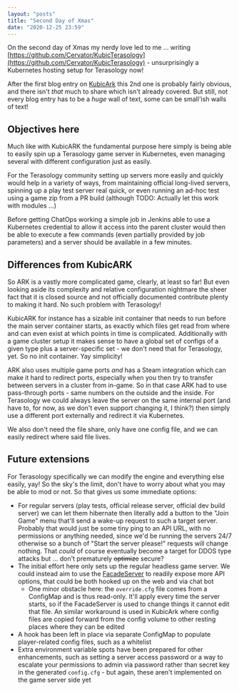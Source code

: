 ```yaml
---
layout: "posts"
title: "Second Day of Xmas"
date: "2020-12-25 23:59"
---
```


On the second day of Xmas my nerdy love led to me ... writing [https://github.com/Cervator/KubicTerasology](https://github.com/Cervator/KubicTerasology) - unsurprisingly a Kubernetes hosting setup for Terasology now!

After the first blog entry on [KubicArk](https://github.com/Cervator/KubicArk) this 2nd one is probably fairly obvious, and there isn't _that_ much to share which isn't already covered. But still, not every blog entry has to be a *huge* wall of text, some can be small'ish walls of text!


## Objectives here

Much like with KubicARK the fundamental purpose here simply is being able to easily spin up a Terasology game server in Kubernetes, even managing several with different configuration just as easily.

For the Terasology community setting up servers more easily and quickly would help in a variety of ways, from maintaining official long-lived servers, spinning up a play test server real quick, or even running an ad-hoc test using a game zip from a PR build (although TODO: Actually let this work with modules ...)

Before getting ChatOps working a simple job in Jenkins able to use a Kubernetes credential to allow it access into the parent cluster would then be able to execute a few commands (even partially provided by job parameters) and a server should be available in a few minutes.


## Differences from KubicARK

So ARK is a vastly more complicated game, clearly, at least so far! But even looking aside its complexity and relative configuration nightmare the sheer fact that it is closed source and not officially documented contribute plenty to making it hard. No such problem with Terasology!

KubicARK for instance has a sizable init container that needs to run before the main server container starts, as exactly which files get read from where and can even exist at which points in time is complicated. Additionally with a game cluster setup it makes sense to have a global set of configs of a given type plus a server-specific set - we don't need that for Terasology, yet. So no init container. Yay simplicity!

ARK also uses multiple game ports _and_ has a Steam integration which can make it hard to redirect ports, especially when you then try to transfer between servers in a cluster from in-game. So in that case ARK had to use pass-through ports - same numbers on the outside and the inside. For Terasology we could always leave the server on the same internal port (and have to, for now, as we don't even support changing it, I think?) then simply use a different port externally and redirect it via Kubernetes.

We also don't need the file share, only have one config file, and we can easily redirect where said file lives.


## Future extensions

For Terasology specifically we can modify the engine and everything else easily, yay! So the sky's the limit, don't have to worry about what you may be able to mod or not. So that gives us some immediate options:

* For regular servers (play tests, official release server, official dev build server) we can let them hibernate then literally add a button to the "Join Game" menu that'll send a wake-up request to such a target server. Probably that would just be some tiny ping to an API URL, with no permissions or anything needed, since we'd be running the servers 24/7 otherwise so a bunch of "Start the server please!" requests will change nothing. That _could_ of course eventually become a target for DDOS type attacks but ... don't prematurely ~~optimize~~ secure?
* The initial effort here only sets up the regular headless game server. We could instead aim to use the [FacadeServer](https://github.com/MovingBlocks/FacadeServer) to readily expose more API options, that could be both hooked up on the web and via chat bot
  * One minor obstacle here: the `override.cfg` file comes from a ConfigMap and is thus read-only. It'll apply every time the server starts, so if the FacadeServer is used to change things it cannot edit that file. An similar workaround is used in KubicArk where config files are copied forward from the config volume to other resting places where they can be edited
* A hook has been left in place via separate ConfigMap to populate player-related config files, such as a whitelist
* Extra environment variable spots have been prepared for other enhancements, such as setting a server access password or a way to escalate your permissions to admin via password rather than secret key in the generated `config.cfg` - but again, these aren't implemented on the game server side yet